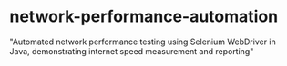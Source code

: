 # network-performance-automation
"Automated network performance testing using Selenium WebDriver in Java, demonstrating internet speed measurement and reporting"
